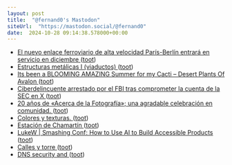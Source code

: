 ```yaml
---
layout: post
title:  "@fernand0's Mastodon"
siteUrl:  "https://mastodon.social/@fernand0"
date:  2024-10-28 09:14:38.578000+00:00
---
```

*  [El nuevo enlace ferroviario de alta velocidad París-Berlín entrará en servicio en diciembre ](https://vialibre-ffe.com/noticias.asp?not=4258) ([toot](https://mastodon.social/@fernand0/113384284394377806))
*  [Estructuras metálicas I (viaductos) ](https://arteyferrocarril.blogspot.com/2024/10/estructuras-metalicas-i-viaductos.htm) ([toot](https://mastodon.social/@fernand0/113383487316059977))
*  [Its been a BLOOMING AMAZING Summer for my Cacti – Desert Plants Of Avalon ](https://desertplantsofavalon.com/uncategorized/its-been-a-blooming-amazing-summer-for-my-cacti) ([toot](https://mastodon.social/@fernand0/113382749649382357))
*  [Ciberdelincuente arrestado por el FBI tras comprometer la cuenta de la SEC en X ](https://unaaldia.hispasec.com/2024/10/ciberdelincuente-arrestado-por-el-fbi-tras-comprometer-la-cuenta-de-la-sec-en-x.htm) ([toot](https://mastodon.social/@fernand0/113380821056568542))
*  [20 años de «Acerca de la Fotografía»; una agradable celebración en comunidad. ](https://valentinsama.blogspot.com/2024/10/20-anos-de-acerca-de-la-fotografia-una.htm) ([toot](https://mastodon.social/@fernand0/113380560933053491))
*  [Colores y texturas. ](https://avecesunafoto.wordpress.com/2024/10/27/colores-y-texturas) ([toot](https://mastodon.social/@fernand0/113380484963944377))
*  [Estación de Chamartín ](https://museosmetromadrid.es/museos/estacion-de-chamartin) ([toot](https://mastodon.social/@fernand0/113380305344465973))
*  [LukeW \| Smashing Conf: How to Use AI to Build Accessible Products ](https://www.lukew.com/ff/entry.asp?208) ([toot](https://mastodon.social/@fernand0/113380143484168392))
*  [Calles y torre ](https://www.flickr.com/photos/fernand0/54080175433) ([toot](https://mastodon.social/@fernand0/113379993444619064))
*  [DNS security and ](https://f-droid.org/en/2024/09/30/dns-security-and-bus-factor-improvements.htm) ([toot](https://mastodon.social/@fernand0/113379364611411505))

